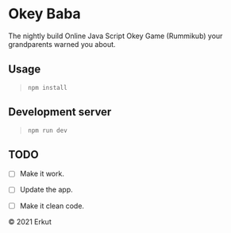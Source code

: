 # Okey Baba
The nightly build Online Java Script Okey Game (Rummikub) your grandparents warned you about.

## Usage
> `npm install`

## Development server
> `npm run dev`

## TODO
* [ ] Make it work.
* [ ] Update the app.
* [ ] Make it clean code.



&copy; 2021 Erkut